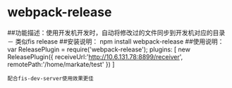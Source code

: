 # webpack-release
##功能描述：使用开发机开发时，自动将修改过的文件同步到开发机对应的目录 － 类似fis release
##安装说明：
   npm install webpack-release
##使用说明：
    var ReleasePlugin = require('webpack-release');
    plugins: [
        new ReleasePlugin({
            receiveUrl:'http://10.6.131.78:8899/receiver',
            remotePath:'/home/markate/test'
        })
    ]

    配合fis-dev-server使用效果更佳